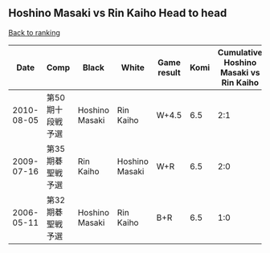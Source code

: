 ## Hoshino Masaki vs Rin Kaiho Head to head

[Back to ranking](../../index.md)




| **Date** | **Comp** | **Black** | **White** | **Game result** | **Komi** | **Cumulative Hoshino Masaki vs Rin Kaiho** | **Hoshino Masaki streak** | **Rin Kaiho streak** | 
| --- | --- | --- | --- | --- | --- | --- | --- | --- |
| 2010-08-05 | 第50期十段戦予選 | Hoshino Masaki | Rin Kaiho | W+4.5 | 6.5 | 2:1 | 0 | 1 | 
| 2009-07-16 | 第35期碁聖戦予選 | Rin Kaiho | Hoshino Masaki | W+R | 6.5 | 2:0 | 2 | 0 | 
| 2006-05-11 | 第32期碁聖戦予選 | Hoshino Masaki | Rin Kaiho | B+R | 6.5 | 1:0 | 1 | 0 |




